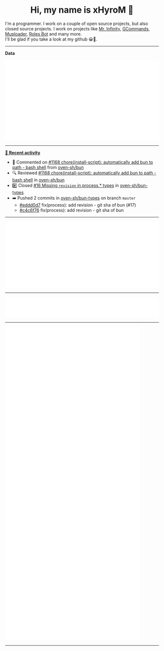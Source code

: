 <p align="center">
    <!-- <img src="https://avatars.githubusercontent.com/u/56601352" width="192" alt="hyro's pfp" /> -->
    <h1 align="center">Hi, my name is xHyroM 👋</h1>
</p>

I'm a programmer. I work on a couple of open source projects, but also closed source projects. I work on projects like [Mr. Infinity](https://discord.com/oauth2/authorize?client_id=720321585625694239&scope=bot%20applications.commands&permissions=8&redirect_uri=https://blobs.gq/imanager&prompt=consent&response_type=code), [GCommands](https://github.com/Garlic-Team/GCommands), [Muploader](https://github.com/xHyroM/Muploader), [Roles Bot](https://github.com/xHyroM/roles-bot) and many more.  
I'll be glad if you take a look at my github 😀👀.

___
**Data**

<img src="https://github.com/xHyroM/xHyroM/blob/master/.cache/base.svg">

___

**[📰 Recent activity](https://github.com/xHyroM)**
* 💬 Commented on [#1168 chore(install-script): automatically add bun to path - bash shell](https://github.com/oven-sh/bun/pull/1168) from [oven-sh/bun](https://github.com/oven-sh/bun)
* 🔍 Reviewed [#1168 chore(install-script): automatically add bun to path - bash shell](https://github.com/oven-sh/bun/pull/1168) in [oven-sh/bun](https://github.com/oven-sh/bun)
* #️⃣ Closed [#16 Missing `revision` in process.* types](https://github.com/oven-sh/bun-types/issues/16) in [oven-sh/bun-types](https://github.com/oven-sh/bun-types)
* ➡️ Pushed 2 commits in [oven-sh/bun-types](https://github.com/oven-sh/bun-types) on branch `master`
  * [#eddd0d7](https://github.com/oven-sh/bun-types/commit/eddd0d7) fix(process): add revision - git sha of bun (#17)
  * [#c4c6f76](https://github.com/oven-sh/bun-types/commit/c4c6f76) fix(process): add revision - git sha of bun


___

<img src="https://github.com/xHyroM/xHyroM/blob/master/.cache/isocalendar.svg">

___

<img src="https://github.com/xHyroM/xHyroM/blob/master/.cache/languages.svg">

___

<img src="https://github.com/xHyroM/xHyroM/blob/master/.cache/achievements.svg">

___
